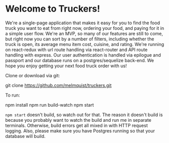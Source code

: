 # Welcome to Truckers!

We're a single-page application that makes it easy for you to find the food truck you want to eat from right now, ordering your food, and paying for it in a simple user flow. We're an MVP, so many of our features are still to come, but right now you can sort by a number of filters, including whether the truck is open, its average menu item cost, cuisine, and rating. We're running on react-redux with url route handling via react-router and API route handling with express. Our user authentication is handled via epilogue and passport and our database runs on a postgres/sequelize back-end. We hope you enjoy getting your next food truck order with us!

Clone or download via git:

git clone https://github.com/melmquist/truckers.git

To run:

npm install
npm run build-watch
npm start

`npm start` doesn't build, so watch out for that. The reason it doesn't build is because you
probably want to watch the build and run me in separate terminals. Otherwise, build errors get
all mixed in with HTTP request logging. Also, please make sure you have Postgres running so that
your database will build.
